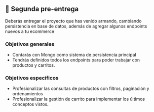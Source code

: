 ## 📁 Segunda pre-entrega

Deberás entregar el proyecto que has venido armando, cambiando persistencia en base de datos, además de agregar algunos endpoints nuevos a tu ecommerce

### Objetivos generales

- Contarás con Mongo como sistema de persistencia principal
- Tendrás definidos todos los endpoints para poder trabajar con productos y carritos.

### Objetivos específicos

- Profesionalizar las consultas de productos con filtros, paginación y ordenamientos
- Profesionalizar la gestión de carrito para implementar los últimos conceptos vistos.
